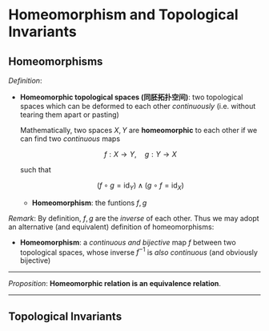 # Homeomorphism and Topological Invariants

## Homeomorphisms

*Definition*:

- **Homeomorphic topological spaces (同胚拓扑空间)**: two topological spaces which can be deformed to each other *continuously* (i.e. without tearing them apart or pasting)

    Mathematically, two spaces $X, Y$ are **homeomorphic** to each other if we can find two *continuous* maps

    $$f: X \to Y, \quad g: Y \to X$$

    such that

    $$
    (f \circ g = \text{id}_Y) \land
    (g \circ f = \text{id}_X) 
    $$

    - **Homeomorphism**: the funtions $f, g$
    
*Remark*: By definition, $f, g$ are the *inverse* of each other. Thus we may adopt an alternative (and equivalent) definition of homeomorphisms:

- **Homeomorphism**: a *continuous and bijective* map $f$ between two topological spaces, whose inverse $f^{-1}$ is *also continuous* (and obviously bijective)

----

*Proposition*: **Homeomorphic relation is an equivalence relation**.

----

## Topological Invariants